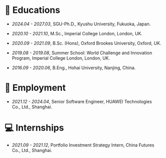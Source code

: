 
# 📖 Educations
- *2024.04 - 2027.03*, SGU-Ph.D., Kyushu University, Fukuoka, Japan.

- *2020.10 - 2021.10*, M.Sc., Imperial College London, London, UK.

- *2020.09 - 2021.09*, B.Sc. (Hons), Oxford Brookes University, Oxford, UK.

- *2019.08 - 2019.08*, Summer School: World Challenge and Innovation Program, Imperial College London, London, UK.

- *2016.09 - 2020.06*, B.Eng., Hohai University, Nanjing, China.

# 💬 Employment

- *2021.12 - 2024.04*, Senior Software Engineer, HUAWEI Technologies Co., Ltd., Shanghai.


# 💻 Internships
- *2021.09 - 2021.12*, Portfolio Investment Strategy Intern, China Futures Co., Ltd., Shanghai.
